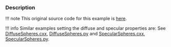 ### Description

!!! note
    This original source code for this example is [here](https://gitlab.kitware.com/vtk/vtk/blob/73465690278158b9e89661cd6aed26bead781378/Examples/Rendering/Cxx/AmbientSpheres.cxx).

!!! info
    Similar examples setting the diffuse and specular properties are:
    See [DiffuseSpheres.cxx](https://lorensen.github.io/VTKExamples/site/Cxx/Rendering/DiffuseSpheres/), [DiffuseSpheres.py](https://lorensen.github.io/VTKExamples/site/Python/Rendering/DiffuseSpheres/) and [SpecularSpheres.cxx](https://lorensen.github.io/VTKExamples/site/Cxx/Rendering/SpecularSpheres/), [SpecularSpheres.py](https://lorensen.github.io/VTKExamples/site/Python/Rendering/SpecularSpheres/).
